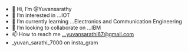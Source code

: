 - 👋 Hi, I’m @Yuvansarathy
- 👀 I’m interested in ...IOT
- 🌱 I’m currently learning ...Electronics and Communication Engineering
- 💞️ I’m looking to collaborate on ...IBM
- 📫 How to reach me ...yuvansarathi67@gmail.com
- _yuvan_sarathi_7000 on insta_gram

<!---
Yuvansarathy/Yuvansarathy is a ✨ special ✨ repository because its `README.md` (this file) appears on your GitHub profile.
You can click the Preview link to take a look at your changes.
--->
